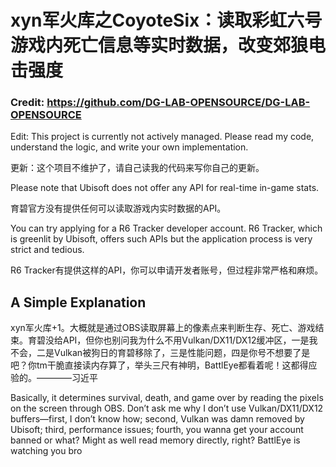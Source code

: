 # xyn军火库之CoyoteSix：读取彩虹六号游戏内死亡信息等实时数据，改变郊狼电击强度

### Credit: https://github.com/DG-LAB-OPENSOURCE/DG-LAB-OPENSOURCE

Edit: This project is currently not actively managed. Please read my code, understand the logic, and write your own implementation.

更新：这个项目不维护了，请自己读我的代码来写你自己的更新。

Please note that Ubisoft does not offer any API for real-time in-game stats.

育碧官方没有提供任何可以读取游戏内实时数据的API。

You can try applying for a R6 Tracker developer account. R6 Tracker, which is greenlit by Ubisoft, offers such APIs but the application process is very strict and tedious.

R6 Tracker有提供这样的API，你可以申请开发者账号，但过程非常严格和麻烦。

## A Simple Explanation

xyn军火库+1。大概就是通过OBS读取屏幕上的像素点来判断生存、死亡、游戏结束。育碧没给API，但你也别问我为什么不用Vulkan/DX11/DX12缓冲区，一是我不会，二是Vulkan被狗日的育碧移除了，三是性能问题，四是你号不想要了是吧？你tm干脆直接读内存算了，举头三尺有神明，BattlEye都看着呢！这都得应验的。————习近平

Basically, it determines survival, death, and game over by reading the pixels on the screen through OBS. Don’t ask me why I don’t use Vulkan/DX11/DX12 buffers—first, I don’t know how; second, Vulkan was damn removed by Ubisoft; third, performance issues; fourth, you wanna get your account banned or what? Might as well read memory directly, right? BattlEye is watching you bro
